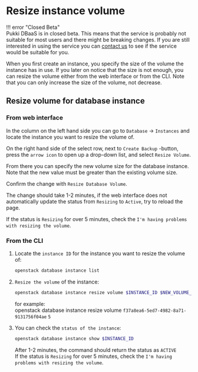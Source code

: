 # Resize instance volume

!!! error "Closed Beta"  
    Pukki DBaaS is in closed beta. This means that the service is probably not suitable for most users
    and there might be breaking changes. If you are still interested in using the service you can
    [contact us](../../support/contact.md) to see if the service would be suitable for you.  

When you first create an instance, you specify the size of the volume the instance has in use. If you later on notice that the size is not enough, you can resize the volume either from the web interface or from the CLI. Note that you can only increase the size of the volume, not decrease.  

## Resize volume for database instance  

### From web interface

In the column on the left hand side you can go to `Database` -> `Instances` and locate the instance you want to resize the volume of.  

On the right hand side of the select row, next to `Create Backup` -button, press the `arrow icon` to open up a drop-down list, and select `Resize Volume`.

From there you can specify the new volume size for the database instance. Note that the new value must be greater than the existing volume size.

Confirm the change with `Resize Database Volume`.

The change should take 1-2 minutes, if the web interface does not automatically update the status from `Resizing` to `Active`, try to reload the page.

If the status is `Resizing` for over 5 minutes, check the `I'm having problems with resizing the volume`.  

### From the CLI

1. Locate the `instance ID` for the instance you want to resize the volume of:

    ```sh
    openstack database instance list
    ```

2. `Resize the volume` of the instance:

    ```sh
    openstack database instance resize volume $INSTANCE_ID $NEW_VOLUME_SIZE
    ```

    for example:  
    openstack database instance resize volume `f37a8ea6-5ed7-4982-8a71-9131756f04ae` `5`

3. You can check the `status of the instance`:

    ```sh
    openstack database instance show $INSTANCE_ID
    ```  

    After 1-2 minutes, the command should return the status as `ACTIVE`  
    If the status is `Resizing` for over 5 minutes, check the `I'm having problems with resizing the volume`.  
